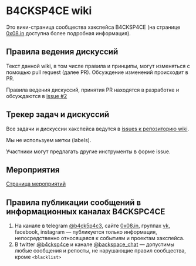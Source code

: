 # B4CKSP4CE wiki

Это вики-страница сообщества хакспейса B4CKSP4CE (на странице [0x08.in](https://0x08.in) доступна более подробная информация).

## Правила ведения дискуссий

Текст данной wiki, в том числе правила и принципы, могут изменяться с помощью pull request (далее PR). Обсуждение изменений происходит в PR.

Правила ведения дискуссий, принятия PR находятся в разработке и обсуждаются в [issue #2](https://github.com/b4ck5p4c3/wiki/issues/2)

## Трекер задач и дискуссий

Все задачи и дискуссии хакспейса ведутся в [issues к репозиторию wiki](https://github.com/b4ck5p4c3/wiki/issues).

Мы не используем метки (labels).

Участники могут предлагать другие инструменты в форме issue.

## Мероприятия

[Страница мероприятий](/events.md)

## Правила публикации сообщений в информационных каналах B4CKSPC4CE

1. На канале в telegram [@b4ck5p4c3](tg://resolve/?domain=b4ck5p4c3), сайте [0x08.in](https://0x08.in), группах [vk](https://vk.com/b4cksp4ce), facebook, instagram — публикуется только информация, непосредственно относящаяся к событиям и проектам хакспейса.
2. В twitter [@b4cksp4ce](https://twitter.com/b4cksp4ce) и канале [@backspace_chat](tg://resolve/?domain=backspace_chat) — допустимы любые сообщения и репосты, не нарушающие правил сообщества, кроме `<blacklist>`
